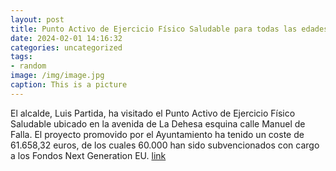 ```yaml
---
layout: post
title: Punto Activo de Ejercicio Físico Saludable para todas las edades
date: 2024-02-01 14:16:32
categories: uncategorized
tags:
- random
image: /img/image.jpg
caption: This is a picture
---
```

El alcalde, Luis Partida, ha visitado el Punto Activo de Ejercicio Físico Saludable ubicado en la avenida de La Dehesa esquina calle Manuel de Falla. El proyecto promovido por el Ayuntamiento ha tenido un coste de 61.658,32 euros, de los cuales 60.000 han sido subvencionados con cargo a los Fondos Next Generation EU.  [link](https://www.ayto-villacanada.es/noticias/punto-activo-de-ejercicio-fisico-saludable-para-todas-las-edades/)
